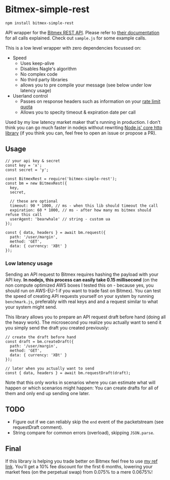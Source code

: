 # Bitmex-simple-rest

    npm install bitmex-simple-rest

API wrapper for the [Bitmex REST API](https://www.bitmex.com/api/explorer/). Please refer to [their documentation](https://www.bitmex.com/api/explorer/) for all calls explained. Check out `sample.js` for some example calls.

This is a low level wrapper with zero dependencies focussed on:

- Speed
  - Uses keep-alive
  - Disables Nagle's algorithm
  - No complex code
  - No third party libraries
  - allows you to pre compile your message (see below under low latency usage)
- Userland control
  - Passes on response headers such as information on your [rate limit quota](https://www.bitmex.com/app/restAPI#Request-Rate-Limits)
  - Allows you to specity timeout & expiration date per call

Used by my low latency market maker that's running in production. I don't think you can go much faster in nodejs without rewriting [Node.js' core http library](https://nodejs.org/api/http.html#http_http_request_options_callback) (if you think you can, feel free to open an issue or propose a PR).

## Usage

    // your api key & secret
    const key = 'x';
    const secret = 'y';

    const BitmexRest = require('bitmex-simple-rest');
    const bm = new BitmexRest({
      key,
      secret,

      // these are optional
      timeout: 90 * 1000, // ms - when this lib should timeout the call
      expiration: 60 * 1000, // ms - after how many ms bitmex should refuse this call
      userAgent: 'bearwhale' // string - custom ua
    });

    const { data, headers } = await bm.request({
      path: '/user/margin',
      method: 'GET',
      data: { currency: 'XBt' }
    });

### Low latency usage

Sending an API request to Bitmex requires hashing the payload with your API key. **In nodejs, this process can easily take 0.15 millisecond** (on the non compute optimized AWS boxes I tested this on - because yes, you should run on AWS-EU-1 if you want to trade fast on Bitmex). You can test the speed of creating API requests yourself on your system by running `benchmark.js`, preferably with real keys and and a request similar to what your system might send.

This library allows you to prepare an API request draft before hand (doing all the heavy work). The microsecond you realize you actually want to send it you simply send the draft you created previously:

    // create the draft before hand
    const draft = bm.createDraft({
      path: '/user/margin',
      method: 'GET',
      data: { currency: 'XBt' }
    });

    // later when you actually want to send
    const { data, headers } = await bm.requestDraft(draft);

Note that this only works in scenarios where you can estimate what will happen or which scenarios might happen: You can create drafts for all of them and only end up sending one later.

## TODO

- Figure out if we can reliably skip the `end` event of the packetstream (see requestDraft comment).
- String compare for common errors (overload), skipping `JSON.parse`.

## Final

If this library is helping you trade better on Bitmex feel free to use [my ref link](https://www.bitmex.com/register/VDPANj). You'll get a 10% fee discount for the first 6 months, lowering your market fees (on the perpetual swap) from 0.075% to a mere 0.0675%!